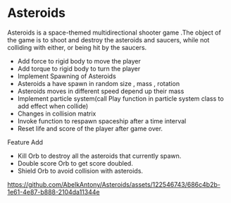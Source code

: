 # Asteroids


 Asteroids is a space-themed multidirectional shooter game .The object of the game is to shoot and destroy the asteroids and saucers, while not colliding with either, or being hit by the saucers.

- Add force to rigid body to move the player
- Add torque to rigid body to turn the player
- Implement Spawning of Asteroids
- Asteroids a have spawn in random size , mass , rotation
- Asteroids moves in different speed depend up their mass
- Implement particle system(call Play function in particle system class to add effect when collide)
- Changes in collision matrix
- Invoke function to respawn spaceship after a time interval
- Reset life and score of the player after game over.

Feature Add

- Kill Orb to destroy all the asteroids that currently spawn.
- Double score Orb to get score doubled.
- Shield Orb to avoid collision with asteroids.



https://github.com/AbelkAntony/Asteroids/assets/122546743/686c4b2b-1e61-4e87-b888-2104da11344e




